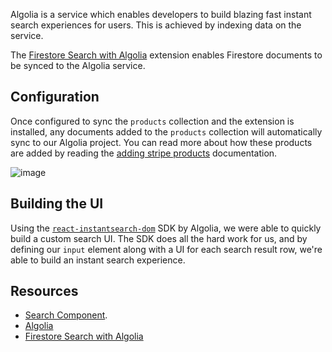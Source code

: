 Algolia is a service which enables developers to build blazing fast instant search experiences for users. This is
achieved by indexing data on the service.

The [Firestore Search with Algolia](https://www.algolia.com/developers/firebase-search-extension/) extension enables
Firestore documents to be synced to the Algolia service.

## Configuration

Once configured to sync the `products` collection and the extension is installed, any documents added to the `products` collection will automatically sync to our Algolia project. You can
read more about how these products are added by reading
the [adding stripe products](https://github.com/FirebaseExtended/karas-coffee/blob/main/docs/Syncing-products-using-the-Stripe-Extension.md) documentation.

![image](https://user-images.githubusercontent.com/2060661/139304383-873b0064-44f0-4147-889b-7db5ed95f0ae.png)

## Building the UI

Using the [`react-instantsearch-dom`](https://github.com/algolia/react-instantsearch) SDK by Algolia, we were able to
quickly build a custom search UI. The SDK does all the hard work for us, and by defining our `input` element along with
a UI for each search result row, we're able to build an instant search experience.

## Resources

- [Search Component](https://github.com/firebaseExtended/karas-coffee/blob/main/website/src/components/Search.tsx).
- [Algolia](https://www.algolia.com/)
- [Firestore Search with Algolia](https://www.algolia.com/developers/firebase-search-extension/)
